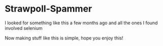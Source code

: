 # Strawpoll-Spammer

I looked for something like this a few months ago and all the ones I found involved selenium

Now making stuff like this is simple, hope you enjoy this!

